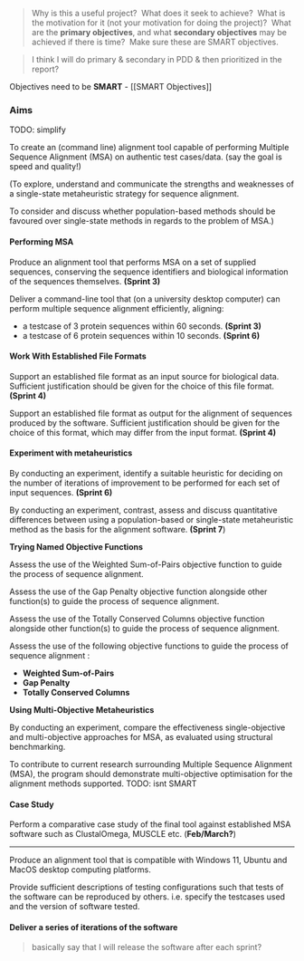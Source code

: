 

> Why is this a useful project?  What does it seek to achieve?  What is the motivation for it (not your motivation for doing the project)?  What are the **primary objectives**, and what **secondary objectives** may be achieved if there is time?  Make sure these are SMART objectives.

> I think I will do primary & secondary in PDD & then prioritized in the report?

Objectives need to be **SMART** - [[SMART Objectives]]

### Aims

TODO: simplify 

To create an (command line) alignment tool capable of performing Multiple Sequence Alignment (MSA) on authentic test cases/data. (say the goal is speed and quality!)

(To explore, understand and communicate the strengths and weaknesses of a single-state metaheuristic strategy for sequence alignment.

To consider and discuss whether population-based methods should be favoured over single-state methods in regards to the problem of MSA.)
#### Performing MSA

Produce an alignment tool that performs MSA on a set of supplied sequences, conserving the sequence identifiers and biological information of the sequences themselves. **(Sprint 3)**

Deliver a command-line tool that (on a university desktop computer) can perform multiple sequence alignment efficiently, aligning:
- a testcase of 3 protein sequences within 60 seconds. **(Sprint 3)**
- a testcase of 6 protein sequences within 10 seconds. **(Sprint 6)**

#### Work With Established File Formats

Support an established file format as an input source for biological data. Sufficient justification should be given for the choice of this file format. **(Sprint 4)** 

Support an established file format as output for the alignment of sequences produced by the software. Sufficient justification should be given for the choice of this format, which may differ from the input format. **(Sprint 4)** 

#### Experiment with metaheuristics

By conducting an experiment, identify a suitable heuristic for deciding on the number of iterations of improvement to be performed for each set of input sequences. **(Sprint 6)**

By conducting an experiment, contrast, assess and discuss quantitative differences between using a population-based or single-state metaheuristic method as the basis for the alignment software. **(Sprint 7**)


**Trying Named Objective Functions**

Assess the use of the Weighted Sum-of-Pairs objective function to guide the process of sequence alignment. 

Assess the use of the Gap Penalty objective function alongside other function(s) to guide the process of sequence alignment.

Assess the use of the Totally Conserved Columns objective function alongside other function(s) to guide the process of sequence alignment.

Assess the use of the following objective functions to guide the process of sequence alignment :
- **Weighted Sum-of-Pairs**
- **Gap Penalty**
- **Totally Conserved Columns**

**Using Multi-Objective Metaheuristics**

By conducting an experiment, compare the effectiveness single-objective and multi-objective approaches for MSA, as evaluated using structural benchmarking.



To contribute to current research surrounding Multiple Sequence Alignment (MSA), the program should demonstrate multi-objective optimisation for the alignment methods supported.
TODO: isnt SMART

#### Case Study

Perform a comparative case study of the final tool against established MSA software such as ClustalOmega, MUSCLE etc. (**Feb/March?**)



-------

Produce an alignment tool that is compatible with Windows 11, Ubuntu and MacOS desktop computing platforms.

Provide sufficient descriptions of testing configurations such that tests of the software can be reproduced by others. i.e. specify the testcases used and the version of software tested.

#### Deliver a series of iterations of the software

> basically say that I will release the software after each sprint?






